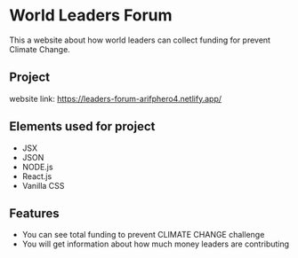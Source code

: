 
# World Leaders Forum

This a website about how world leaders can collect funding for prevent Climate Change.

## Project 

website link: https://leaders-forum-arifphero4.netlify.app/

## Elements used for project

- JSX
- JSON  
- NODE.js
- React.js
- Vanilla CSS

## Features
- You can see total funding to prevent CLIMATE CHANGE challenge
- You will get information about how much money leaders are contributing


